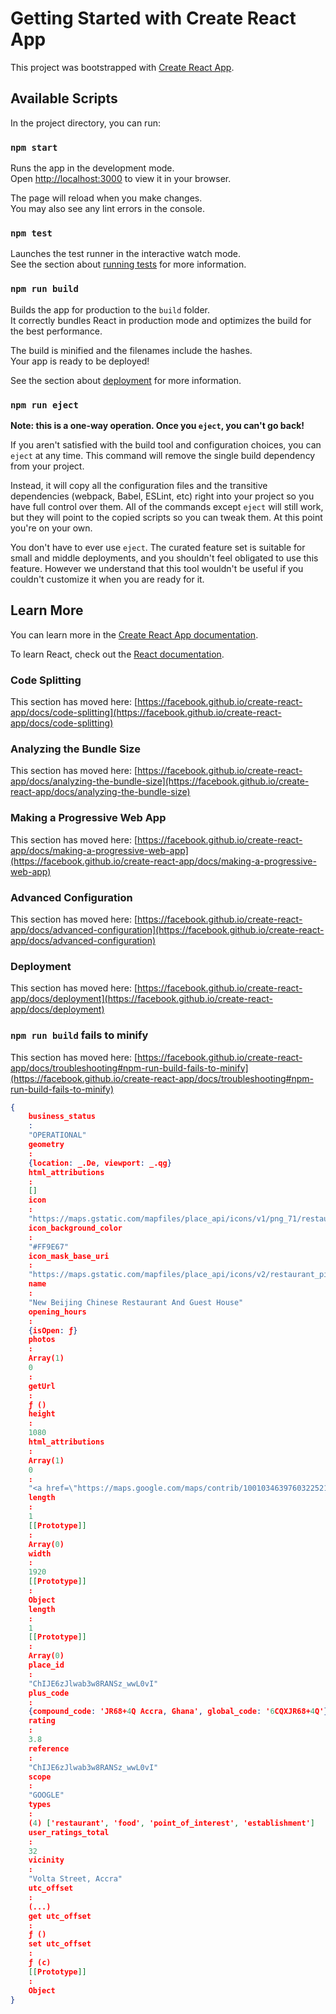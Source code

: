 # Getting Started with Create React App

This project was bootstrapped with [Create React App](https://github.com/facebook/create-react-app).

## Available Scripts

In the project directory, you can run:

### `npm start`

Runs the app in the development mode.\
Open [http://localhost:3000](http://localhost:3000) to view it in your browser.

The page will reload when you make changes.\
You may also see any lint errors in the console.

### `npm test`

Launches the test runner in the interactive watch mode.\
See the section about [running tests](https://facebook.github.io/create-react-app/docs/running-tests) for more information.

### `npm run build`

Builds the app for production to the `build` folder.\
It correctly bundles React in production mode and optimizes the build for the best performance.

The build is minified and the filenames include the hashes.\
Your app is ready to be deployed!

See the section about [deployment](https://facebook.github.io/create-react-app/docs/deployment) for more information.

### `npm run eject`

**Note: this is a one-way operation. Once you `eject`, you can't go back!**

If you aren't satisfied with the build tool and configuration choices, you can `eject` at any time. This command will remove the single build dependency from your project.

Instead, it will copy all the configuration files and the transitive dependencies (webpack, Babel, ESLint, etc) right into your project so you have full control over them. All of the commands except `eject` will still work, but they will point to the copied scripts so you can tweak them. At this point you're on your own.

You don't have to ever use `eject`. The curated feature set is suitable for small and middle deployments, and you shouldn't feel obligated to use this feature. However we understand that this tool wouldn't be useful if you couldn't customize it when you are ready for it.

## Learn More

You can learn more in the [Create React App documentation](https://facebook.github.io/create-react-app/docs/getting-started).

To learn React, check out the [React documentation](https://reactjs.org/).

### Code Splitting

This section has moved here: [https://facebook.github.io/create-react-app/docs/code-splitting](https://facebook.github.io/create-react-app/docs/code-splitting)

### Analyzing the Bundle Size

This section has moved here: [https://facebook.github.io/create-react-app/docs/analyzing-the-bundle-size](https://facebook.github.io/create-react-app/docs/analyzing-the-bundle-size)

### Making a Progressive Web App

This section has moved here: [https://facebook.github.io/create-react-app/docs/making-a-progressive-web-app](https://facebook.github.io/create-react-app/docs/making-a-progressive-web-app)

### Advanced Configuration

This section has moved here: [https://facebook.github.io/create-react-app/docs/advanced-configuration](https://facebook.github.io/create-react-app/docs/advanced-configuration)

### Deployment

This section has moved here: [https://facebook.github.io/create-react-app/docs/deployment](https://facebook.github.io/create-react-app/docs/deployment)

### `npm run build` fails to minify

This section has moved here: [https://facebook.github.io/create-react-app/docs/troubleshooting#npm-run-build-fails-to-minify](https://facebook.github.io/create-react-app/docs/troubleshooting#npm-run-build-fails-to-minify)

```json
{
    business_status
    :
    "OPERATIONAL"
    geometry
    :
    {location: _.De, viewport: _.qg}
    html_attributions
    :
    []
    icon
    :
    "https://maps.gstatic.com/mapfiles/place_api/icons/v1/png_71/restaurant-71.png"
    icon_background_color
    :
    "#FF9E67"
    icon_mask_base_uri
    :
    "https://maps.gstatic.com/mapfiles/place_api/icons/v2/restaurant_pinlet"
    name
    :
    "New Beijing Chinese Restaurant And Guest House"
    opening_hours
    :
    {isOpen: ƒ}
    photos
    :
    Array(1)
    0
    :
    getUrl
    :
    ƒ ()
    height
    :
    1080
    html_attributions
    :
    Array(1)
    0
    :
    "<a href=\"https://maps.google.com/maps/contrib/100103463976032252153\">Aurora PC Ghana</a>"
    length
    :
    1
    [[Prototype]]
    :
    Array(0)
    width
    :
    1920
    [[Prototype]]
    :
    Object
    length
    :
    1
    [[Prototype]]
    :
    Array(0)
    place_id
    :
    "ChIJE6zJlwab3w8RANSz_wwL0vI"
    plus_code
    :
    {compound_code: 'JR68+4Q Accra, Ghana', global_code: '6CQXJR68+4Q'}
    rating
    :
    3.8
    reference
    :
    "ChIJE6zJlwab3w8RANSz_wwL0vI"
    scope
    :
    "GOOGLE"
    types
    :
    (4) ['restaurant', 'food', 'point_of_interest', 'establishment']
    user_ratings_total
    :
    32
    vicinity
    :
    "Volta Street, Accra"
    utc_offset
    :
    (...)
    get utc_offset
    :
    ƒ ()
    set utc_offset
    :
    ƒ (c)
    [[Prototype]]
    :
    Object
}
```
